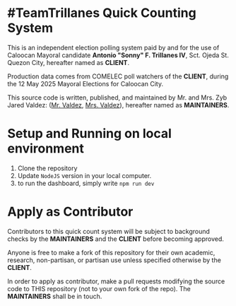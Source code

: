 # #TeamTrillanes Quick Counting System

This is an independent election polling system paid by and for the use of Caloocan Mayoral candidate **Antonio "Sonny" F. Trillanes IV**, Sct. Ojeda St. Quezon City, hereafter named as **CLIENT**.

Production data comes from COMELEC poll watchers of the **CLIENT**, during the 12 May 2025 Mayoral Elections for Caloocan City.

This source code is written, published, and maintained by Mr. and Mrs. Zyb Jared Valdez: ([Mr. Valdez](github.com/eloyyyyy), [Mrs. Valdez](github.com/monicavaldez)), hereafter named as **MAINTAINERS**.

# Setup and Running on local environment

1. Clone the repository
2. Update `NodeJS` version in your local computer.
3. to run the dashboard, simply write `npm run dev`

# Apply as Contributor

Contributors to this quick count system will be subject to background checks by the **MAINTAINERS** and the **CLIENT** before becoming approved.

Anyone is free to make a fork of this repository for their own academic, research, non-partisan, or partisan use unless specified otherwise by the **CLIENT**.

In order to apply as contributor, make a pull requests modifying the source code to THIS repository (not to your own fork of the repo). The **MAINTAINERS** shall be in touch.
